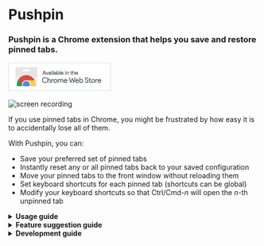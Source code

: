 # Pushpin

### Pushpin is a Chrome extension that helps you save and restore pinned tabs.

[![Available in the Chrome Web Store](resources/badge-chrome-web-store.png)](https://chrome.google.com/webstore/detail/oeccdogiekfcglkneepeaodoendiikic)

![screen recording](resources/screencast-0-800@15.gif)

If you use pinned tabs in Chrome, you might be frustrated by how easy it is to
accidentally lose all of them.

With Pushpin, you can:

- Save your preferred set of pinned tabs
- Instantly reset any or all pinned tabs back to your saved configuration
- Move your pinned tabs to the front window without reloading them
- Set keyboard shortcuts for each pinned tab (shortcuts can be global)
- Modify your keyboard shortcuts so that Ctrl/Cmd-_n_ will open the _n_-th
  unpinned tab

<details>

<summary><strong>Usage guide</strong></summary>

#### Save and restore your pinned tabs

Pushpin lets you configure your preferred set of pinned tabs. Right-click the
Pushpin icon, go to Options, and add a list of URLs.

To open your pinned tabs in the current window, click the Pushpin icon. If the
pinned tabs are already open in another window, Pushpin will move them to the
current window. This is done without reloading the tab, so it works seamlessly
even if you have playing media or on a call in a pinned tab.

#### Reload your pinned tabs

If you're on a pinned tab and you want to reset it back to the configured URL
(or reload the tab), just click the Pushpin icon.

Webapps are buggy sometimes, and sometimes you might need to reset all of them
at once. Double-click Pushpin to reload all your pinned tabs.

#### Set keyboard shortcuts for your pinned tabs

After you've set up Pushpin, go to `chrome://extensions/shortcuts` to set up
keyboard shortcuts for your tabs.

You can set up a keyboard shortcut for each of your pinned tabs, so that you can
quickly jump to the webapp you want. You can even make these shortcuts global so
that they work from any app! If you press the keyboard shortcut for a tab and
you are already on that tab, the tab will reload to the configured URL for that
pinned tab. (This is useful for when you've strayed far away from the original
pinned tab URL and you want to go back.)

#### Set keyboard shortcuts for your unpinned tabs

By default on Chrome, Ctrl-1 - Ctrl-9 (Cmd-1 - Cmd-9 on Mac) will jump you to
the _n_-th tab, but this can be not ideal if you'd like these shortcuts to
exclude the pinned tabs. With Pushpin, you can also set up keyboard shortcuts
for jumping to each unpinned tab. You can set them to Ctrl-1 - Ctrl-9 to
override the Chrome defaults.

</details>

<details>

<summary><strong>Feature suggestion guide</strong></summary>

#### Possible future features

- Add an option to prevent pinned tabs from being closed, either with a
  confirmation dialog or by re-opening pinned tabs if they are closed.
- Support multiple pinned tab configurations that can be cycled through.
- Support pinned tab configurations (for example, keeping a tab always muted, or
  having a tab be deactivated by default).
- Quickly close or deactivate all pinned tabs.
- Smarter restoration of tabs after some but not all of them have been closed.

#### Requesting new features

If you want one the features above or any other feature, please request it by
[creating an issue](https://github.com/szhu/pushpin/issues).

</details>

<details>

<summary><strong>Development guide</strong></summary>

#### Editing and testing changes locally

The setup of this project has been optimized to make contributions as simple as
possible. There are no special tools required to edit this project's code --
there isn't even a compilation step!

The extensions's code is in `extension`. You can make changes and use the
following steps to test them:

1. Go to `chrome://extensions`.
2. If you have the published version of Pushpin installed, you might want to
   temporarily turn it off to reduce confusion. You can do that by click the
   on/off switch next to it.
3. At the top-right, make sure **Developer mode** is turned on.
4. Drag the `extension` folder into the tab.
5. Note that the "Pushpin" entry has a reload (circular arrow) button next to
   it. After modifying extension code, click the reload button to apply the
   changes.

#### Code style for PRs

If you are contributing PRs or otherwise want to avoid making bugs, this project
has a linter (ESLint), formatter (Prettier), and typechecker (TypeScript)
configured to make sure that the code is as error-free and readable as possible.

- To have these tools automatically check your code before each commit, just run
  `npm install` (or `pnpm install` or `yarn install`).
- You can also set up your editor to check for errors as you type. Follow the
  step above, then install the plugins/extensions for ESLint, Prettier, and
  TypeScript for your editor.
- Note that this project uses TypeScript but not TypeScript syntax. Instead, we
  use JavaScript with JSDoc comments that contain type information. This allows
  us to avoid having a compile process, while having the same great
  type-checking that TypeScript can provide. TS/JSDoc syntax reference:
  https://www.typescriptlang.org/docs/handbook/type-checking-javascript-files.html

</details>
